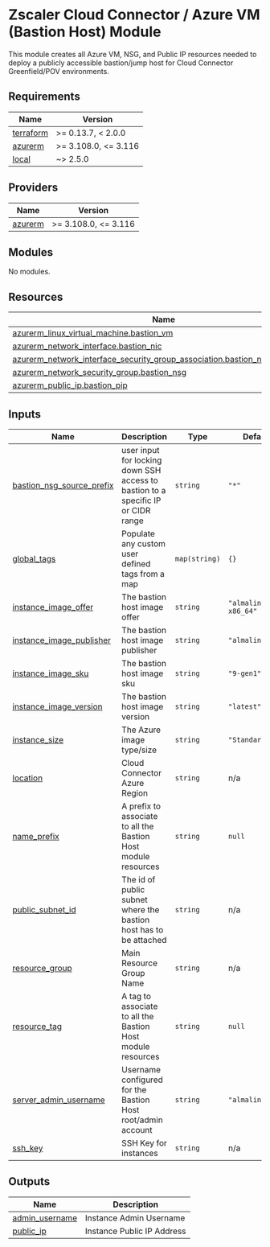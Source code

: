 # Zscaler Cloud Connector / Azure VM (Bastion Host) Module

This module creates all Azure VM, NSG, and Public IP resources needed to deploy a publicly accessible bastion/jump host for Cloud Connector Greenfield/POV environments.

<!-- BEGINNING OF PRE-COMMIT-TERRAFORM DOCS HOOK -->
## Requirements

| Name | Version |
|------|---------|
| <a name="requirement_terraform"></a> [terraform](#requirement\_terraform) | >= 0.13.7, < 2.0.0 |
| <a name="requirement_azurerm"></a> [azurerm](#requirement\_azurerm) | >= 3.108.0, <= 3.116 |
| <a name="requirement_local"></a> [local](#requirement\_local) | ~> 2.5.0 |

## Providers

| Name | Version |
|------|---------|
| <a name="provider_azurerm"></a> [azurerm](#provider\_azurerm) | >= 3.108.0, <= 3.116 |

## Modules

No modules.

## Resources

| Name | Type |
|------|------|
| [azurerm_linux_virtual_machine.bastion_vm](https://registry.terraform.io/providers/hashicorp/azurerm/latest/docs/resources/linux_virtual_machine) | resource |
| [azurerm_network_interface.bastion_nic](https://registry.terraform.io/providers/hashicorp/azurerm/latest/docs/resources/network_interface) | resource |
| [azurerm_network_interface_security_group_association.bastion_nic_association](https://registry.terraform.io/providers/hashicorp/azurerm/latest/docs/resources/network_interface_security_group_association) | resource |
| [azurerm_network_security_group.bastion_nsg](https://registry.terraform.io/providers/hashicorp/azurerm/latest/docs/resources/network_security_group) | resource |
| [azurerm_public_ip.bastion_pip](https://registry.terraform.io/providers/hashicorp/azurerm/latest/docs/resources/public_ip) | resource |

## Inputs

| Name | Description | Type | Default | Required |
|------|-------------|------|---------|:--------:|
| <a name="input_bastion_nsg_source_prefix"></a> [bastion\_nsg\_source\_prefix](#input\_bastion\_nsg\_source\_prefix) | user input for locking down SSH access to bastion to a specific IP or CIDR range | `string` | `"*"` | no |
| <a name="input_global_tags"></a> [global\_tags](#input\_global\_tags) | Populate any custom user defined tags from a map | `map(string)` | `{}` | no |
| <a name="input_instance_image_offer"></a> [instance\_image\_offer](#input\_instance\_image\_offer) | The bastion host image offer | `string` | `"almalinux-x86_64"` | no |
| <a name="input_instance_image_publisher"></a> [instance\_image\_publisher](#input\_instance\_image\_publisher) | The bastion host image publisher | `string` | `"almalinux"` | no |
| <a name="input_instance_image_sku"></a> [instance\_image\_sku](#input\_instance\_image\_sku) | The bastion host image sku | `string` | `"9-gen1"` | no |
| <a name="input_instance_image_version"></a> [instance\_image\_version](#input\_instance\_image\_version) | The bastion host image version | `string` | `"latest"` | no |
| <a name="input_instance_size"></a> [instance\_size](#input\_instance\_size) | The Azure image type/size | `string` | `"Standard_B1s"` | no |
| <a name="input_location"></a> [location](#input\_location) | Cloud Connector Azure Region | `string` | n/a | yes |
| <a name="input_name_prefix"></a> [name\_prefix](#input\_name\_prefix) | A prefix to associate to all the Bastion Host module resources | `string` | `null` | no |
| <a name="input_public_subnet_id"></a> [public\_subnet\_id](#input\_public\_subnet\_id) | The id of public subnet where the bastion host has to be attached | `string` | n/a | yes |
| <a name="input_resource_group"></a> [resource\_group](#input\_resource\_group) | Main Resource Group Name | `string` | n/a | yes |
| <a name="input_resource_tag"></a> [resource\_tag](#input\_resource\_tag) | A tag to associate to all the Bastion Host module resources | `string` | `null` | no |
| <a name="input_server_admin_username"></a> [server\_admin\_username](#input\_server\_admin\_username) | Username configured for the Bastion Host root/admin account | `string` | `"almalinux"` | no |
| <a name="input_ssh_key"></a> [ssh\_key](#input\_ssh\_key) | SSH Key for instances | `string` | n/a | yes |

## Outputs

| Name | Description |
|------|-------------|
| <a name="output_admin_username"></a> [admin\_username](#output\_admin\_username) | Instance Admin Username |
| <a name="output_public_ip"></a> [public\_ip](#output\_public\_ip) | Instance Public IP Address |
<!-- END OF PRE-COMMIT-TERRAFORM DOCS HOOK -->
